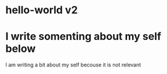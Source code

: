 # hello-world v2
# I write somenting about my self below
I am writing a bit about my self becouse it is not relevant
